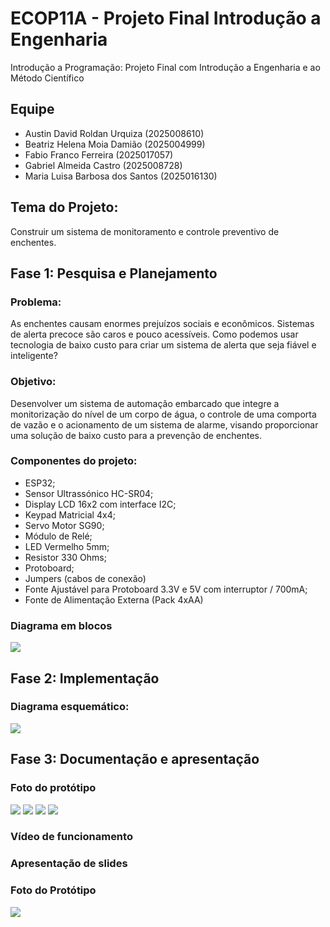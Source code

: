 # ECOP11A - Projeto Final Introdução a Engenharia 
Introdução a Programação: Projeto Final com Introdução a Engenharia e ao Método Científico 

## Equipe

- Austin David Roldan Urquiza (2025008610)
- Beatriz Helena Moia Damião (2025004999)
- Fabio Franco Ferreira (2025017057)
- Gabriel Almeida Castro (2025008728)
- Maria Luisa Barbosa dos Santos (2025016130)

## Tema do Projeto:

Construir um sistema de monitoramento e controle preventivo de enchentes.

## Fase 1: Pesquisa e Planejamento 

### Problema:
As enchentes causam enormes prejuízos sociais e econômicos. Sistemas de alerta precoce são caros e pouco acessíveis.
Como podemos usar tecnologia de baixo custo para criar um sistema de alerta que seja fiável e inteligente? 

### Objetivo: 
Desenvolver um sistema de automação embarcado que integre a monitorização do nível de um corpo de água, o controle de uma comporta de vazão e o acionamento de um sistema de alarme, visando proporcionar uma solução de baixo custo para a prevenção de enchentes.

### Componentes do projeto:
- ESP32;
- Sensor Ultrassónico HC-SR04;
- Display LCD 16x2 com interface I2C;
- Keypad Matricial 4x4;
- Servo Motor SG90;
- Módulo de Relé;
- LED Vermelho 5mm;
- Resistor 330 Ohms;
- Protoboard;
- Jumpers (cabos de conexão)
- Fonte Ajustável para Protoboard 3.3V e 5V com interruptor / 700mA;
- Fonte de Alimentação Externa (Pack 4xAA)


### Diagrama em blocos

<img src= "https://github.com/beatrizhmd/ECOP11A-projeto-final/blob/main/img/diagrama_blocos.png?raw=true" />

## Fase 2: Implementação 

### Diagrama esquemático:
<img src= "https://github.com/beatrizhmd/ECOP11A-projeto-final/blob/main/img/diagrama_esquematico.png?raw=true" />

## Fase 3: Documentação e apresentação 

### Foto do protótipo 

<img src= "https://github.com/beatrizhmd/ECOP11A-projeto-final/blob/main/img/foto_projeto.jpg?raw=true" />

<img src= "https://github.com/beatrizhmd/ECOP11A-projeto-final/blob/main/img/foto_projeto02.jpg?raw=true" />

<img src= "https://github.com/beatrizhmd/ECOP11A-projeto-final/blob/main/img/foto_projeto03.jpg?raw=true" />

<img src= "https://github.com/beatrizhmd/ECOP11A-projeto-final/blob/main/img/foto_projeto04.jpg?raw=true" />

### Vídeo de funcionamento 

### Apresentação de slides 

### Foto do Protótipo 

<img src= "link..." />
